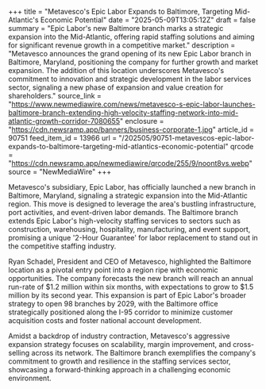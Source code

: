 +++
title = "Metavesco's Epic Labor Expands to Baltimore, Targeting Mid-Atlantic's Economic Potential"
date = "2025-05-09T13:05:12Z"
draft = false
summary = "Epic Labor's new Baltimore branch marks a strategic expansion into the Mid-Atlantic, offering rapid staffing solutions and aiming for significant revenue growth in a competitive market."
description = "Metavesco announces the grand opening of its new Epic Labor branch in Baltimore, Maryland, positioning the company for further growth and market expansion. The addition of this location underscores Metavesco's commitment to innovation and strategic development in the labor services sector, signaling a new phase of expansion and value creation for shareholders."
source_link = "https://www.newmediawire.com/news/metavesco-s-epic-labor-launches-baltimore-branch-extending-high-velocity-staffing-network-into-mid-atlantic-growth-corridor-7080655"
enclosure = "https://cdn.newsramp.app/banners/business-corporate-1.jpg"
article_id = 90751
feed_item_id = 13966
url = "/202505/90751-metavescos-epic-labor-expands-to-baltimore-targeting-mid-atlantics-economic-potential"
qrcode = "https://cdn.newsramp.app/newmediawire/qrcode/255/9/noont8vs.webp"
source = "NewMediaWire"
+++

<p>Metavesco's subsidiary, Epic Labor, has officially launched a new branch in Baltimore, Maryland, signaling a strategic expansion into the Mid-Atlantic region. This move is designed to leverage the area's bustling infrastructure, port activities, and event-driven labor demands. The Baltimore branch extends Epic Labor's high-velocity staffing services to sectors such as construction, warehousing, hospitality, manufacturing, and event support, promising a unique '2-Hour Guarantee' for labor replacement to stand out in the competitive staffing industry.</p><p>Ryan Schadel, President and CEO of Metavesco, highlighted the Baltimore location as a pivotal entry point into a region ripe with economic opportunities. The company forecasts the new branch will reach an annual run-rate of $1.2 million within six months, with expectations to grow to $1.5 million by its second year. This expansion is part of Epic Labor's broader strategy to open 98 branches by 2029, with the Baltimore office strategically positioned along the I-95 corridor to minimize customer acquisition costs and foster national account development.</p><p>Amidst a backdrop of industry contraction, Metavesco's aggressive expansion strategy focuses on scalability, margin improvement, and cross-selling across its network. The Baltimore branch exemplifies the company's commitment to growth and resilience in the staffing services sector, showcasing a forward-thinking approach in a challenging economic environment.</p>
